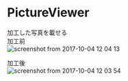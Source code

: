 # PictureViewer

加工した写真を載せる<BR>
加工前<BR>
![screenshot from 2017-10-04 12 04 13](https://user-images.githubusercontent.com/29031020/31158375-427cb070-a8fc-11e7-9a10-2abc1a0607e7.png)

加工後<BR>
![screenshot from 2017-10-04 12 03 54](https://user-images.githubusercontent.com/29031020/31158392-637a82de-a8fc-11e7-8d99-eaaf2ff90ea0.png)
